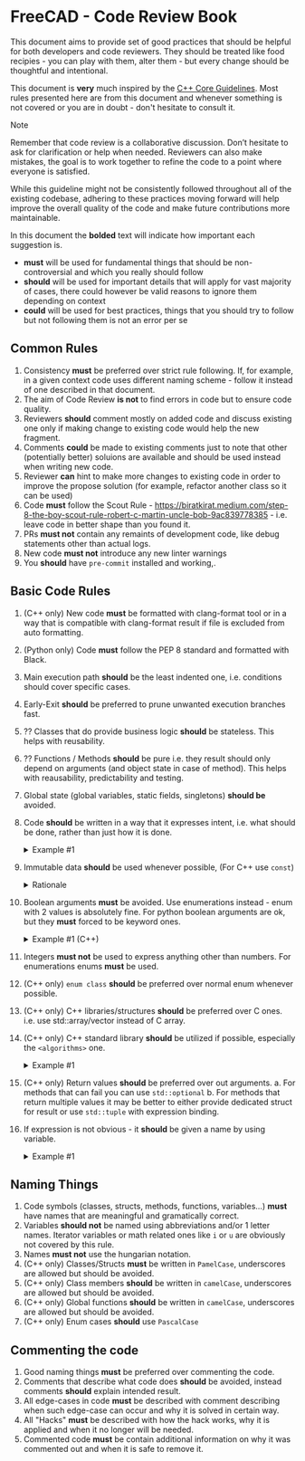 # FreeCAD - Code Review Book

This document aims to provide set of good practices that should be helpful for both developers and code reviewers. They should be treated like food recipies - you can play with them, alter them - but every change should be thoughtful and intentional.

This document is __very__ much inspired by the [C++ Core Guidelines](https://isocpp.github.io/CppCoreGuidelines/CppCoreGuidelines).
Most rules presented here are from this document and whenever something is not covered or you are in doubt - 
don't hesitate to consult it. 

> [!NOTE]  
> Remember that code review is a collaborative discussion. Don’t hesitate to ask for clarification or help when needed. Reviewers can also make mistakes, the goal is to work together to refine the code to a point where everyone is satisfied.

While this guideline might not be consistently followed throughout all of the existing codebase, adhering to these practices moving forward will help improve the overall quality of the code and make future contributions more maintainable.

In this document the **bolded** text will indicate how important each suggestion is. 
 - **must** will be used for fundamental things that should be non-controversial and which you really should follow
 - **should** will be used for important details that will apply for vast majority of cases, there could however be valid reasons to ignore them depending on context
 - **could** will be used for best practices, things that you should try to follow but not following them is not an error per se

## Common Rules
1. Consistency **must** be preferred over strict rule following. If, for example, in a given context code uses different naming scheme - follow it instead of one described in that document.
2. The aim of Code Review **is not** to find errors in code but to ensure code quality.
3. Reviewers **should** comment mostly on added code and discuss existing one only if making change to existing code would help the new fragment.
4. Comments **could** be made to existing comments just to note that other (potentially better) soluions are available and should be used instead when writing new code.
5. Reviewer **can** hint to make more changes to existing code in order to improve the propose solution (for example, refactor another class so it can be used)
6. Code **must** follow the Scout Rule - https://biratkirat.medium.com/step-8-the-boy-scout-rule-robert-c-martin-uncle-bob-9ac839778385 - i.e. leave code in better shape than you found it.
7. PRs **must not** contain any remaints of development code, like debug statements other than actual logs.
8. New code **must not** introduce any new linter warnings
9. You **should** have `pre-commit` installed and working,.

## Basic Code Rules
1. (C++ only) New code **must** be formatted with clang-format tool or in a way that is compatible with clang-format result if file is excluded from auto formatting.
1. (Python only) Code **must** follow the PEP 8 standard and formatted with Black.
3. Main execution path **should** be the least indented one, i.e. conditions should cover specific cases.
4. Early-Exit **should** be preferred to prune unwanted execution branches fast.
5. ?? Classes that do provide business logic **should** be stateless. This helps with reusability.
6. ?? Functions / Methods **should** be pure i.e. they result should only depend on arguments (and object state in case of method). This helps with reausability, predictability and testing.
7. Global state (global variables, static fields, singletons) **should be** avoided.
8. Code **should** be written in a way that it expresses intent, i.e. what should be done, rather than just how it is done. 
    <details>
        <summary>Example #1</summary>
        Consider this code:
        ```c++
            void setOverlayMode(OverlayMode mode)
            {
                // ... some code ...

                QDockWidget *dock = nullptr;
                
                for (auto w = qApp->widgetAt(QCursor::pos()); w; w = w->parentWidget()) {
                    dock = qobject_cast<QDockWidget*>(w);
                    if (dock) {
                        break;
                    }
                    auto tabWidget = qobject_cast<OverlayTabWidget*>(w);
                    if (tabWidget) {
                        dock = tabWidget->currentDockWidget();
                        if (dock) {
                            break;
                        }
                    }
                }

                if (!dock) {
                    for (auto w = qApp->focusWidget(); w; w = w->parentWidget()) {
                        dock = qobject_cast<QDockWidget*>(w);
                        if (dock) {
                            break;
                        }
                    }
                }

                // some more code ...

                toggleOverlay(dock, m);
            }
        ```
        
        It is hard to understand what is the job of the for loop inside `if (!dock)` statement. 
        We can refactor it to a new `QWidget* findClosestDockWidget()` method for it to look like this:
        
        ```c++
            void setOverlayMode(OverlayMode mode)
            {
                // ... some code ...

                QDockWidget *dock = findClosestDockWidget();

                // ... some more code ...

                toggleOverlay(dock, m);
            }
        ```
        The findClosestDockWidget() could either be implemented as private method or an inner function using lambdas.

        ```c++
        auto findClosestDockWidget = []() { ... }
        ```

        That way reading through code of `setOverlayMode` we don't need to care about the details of finding the closest dock widget.
    </details>
9. Immutable data **should** be used whenever possible, (For C++ use `const`)
    <details>
        <summary>Rationale</summary>
        It is much easier to reason about code that deals with data that does not change. 
    </details>
10. Boolean arguments **must** be avoided. Use enumerations instead - enum with 2 values is absolutely fine. 
    For python boolean arguments are ok, but they **must** forced to be keyword ones.
    <details>
        <summary>Example #1 (C++)</summary>
        Consider following example:
        
        ```c++
        mapper.populate(false, it.Key(), it.Value());
        ```

        It is impossible to understand what false means without consulting the documentation or at least the method signature.
        Instead the enum should be used:
        
        ```c++
        mapper.populate(MappingStatus::Modified, it.Key(), it.Value());
        ```

        Now the intent is clear
    </details>
11. Integers **must not** be used to express anything other than numbers. For enumerations enums **must** be used.
12. (C++ only) `enum class` **should** be preferred over normal enum whenever possible.
13. (C++ only) C++ libraries/structures **should** be preferred over C ones. i.e. use std::array/vector instead of C array. 
14. (C++ only) C++ standard library **should** be utilized if possible, especially the `<algorithms>` one.
    <details>
        <summary>Example #1</summary>
        
        Consider following code:
        ```c++
            std::set<int> vertexSet;
            for (auto &s : face.getSubShapes(TopAbs_VERTEX)) {
                int idx = shape.findShape(s) - 1;
                if (idx >= 0 && vertexSet.insert(idx).second) {
                    vertices.push_back(idx);
                }
            }
        ```

        You can rewrite it in a following way:
        ```c++
            std::set<int> vertexSet;
            for (auto &vertex : face.getSubShapes(TopAbs_VERTEX)) {
                int vertexId = shape.findShape(vertex);

                if (vertexId > 0) {
                    vertexSet.insert(vertexId);
                }
            }


            std::copy(vertexSet.begin(), vertexSet.end(), std::back_inserter(vertices));
        ```

        This way you split the responsibility of computing unique set with result preparation.
    </details>
16. (C++ only) Return values **should** be preferred over out arguments.
    a. For methods that can fail you can use `std::optional`
    b. For methods that return multiple values it may be better to either provide dedicated struct for result or use `std::tuple` with expression binding.
17. If expression is not obvious - it **should** be given a name by using variable.
    <details>
        <summary>Example #1</summary>
        TODO: Find some good example
    </details>


## Naming Things
1. Code symbols (classes, structs, methods, functions, variables...) **must** have names that are meaningful and gramatically correct.
2. Variables **should not** be named using abbreviations and/or 1 letter names. Iterator variables or math related ones like `i` or `u` are obviously not covered by this rule.
3. Names **must not** use the hungarian notation.
4. (C++ only) Classes/Structs **must** be written in `PamelCase`, underscores are allowed but should be avoided.
5. (C++ only) Class members **should** be written in `camelCase`, underscores are allowed but should be avoided.
6. (C++ only) Global functions **should** be written in `camelCase`, underscores are allowed but should be avoided.
7. (C++ only) Enum cases **should** use `PascalCase`

## Commenting the code
1. Good naming things **must** be preferred over commenting the code.
2. Comments that describe what code does **should** be avoided, instead comments **should** explain intended result.
3. All edge-cases in code **must** be described with comment describing when such edge-case can occur and why it is solved in certain way.
4. All "Hacks" **must** be described with how the hack works, why it is applied and when it no longer will be needed.
5. Commented code **must** be contain additional information on why it was commented out and when it is safe to remove it.

